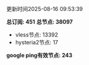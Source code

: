 更新时间2025-08-16 09:53:39

**总订阅: 451**
**总节点: 38097**
- vless节点: 13392
- hysteria2节点: 17

**google ping有效节点: 243**

